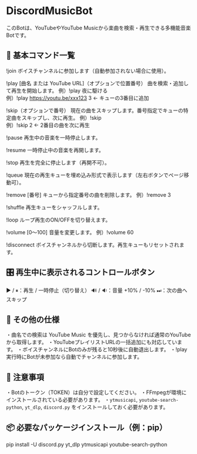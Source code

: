 # DiscordMusicBot

このBotは、YouTubeやYouTube Musicから楽曲を検索・再生できる多機能音楽Botです。

🔰 基本コマンド一覧
--------------------------
!join
ボイスチャンネルに参加します（自動参加されない場合に使用）。

!play [曲名 または YouTube URL]（オプションで位置番号）
曲を検索・追加して再生を開始します。
例）!play 夜に駆ける  
例）!play https://youtu.be/xxx123 3 ← キューの3番目に追加

!skip（オプションで番号）
現在の曲をスキップします。番号指定でキューの特定曲をスキップし、次に再生。
例）!skip  
例）!skip 2 ← 2番目の曲を次に再生

!pause
再生中の音楽を一時停止します。

!resume
一時停止中の音楽を再開します。

!stop
再生を完全に停止します（再開不可）。

!queue
現在の再生キューを埋め込み形式で表示します（左右ボタンでページ移動可）。

!remove [番号]
キューから指定番号の曲を削除します。
例）!remove 3

!shuffle
再生キューをシャッフルします。

!loop
ループ再生のON/OFFを切り替えます。

!volume [0〜100]
音量を変更します。
例）!volume 60

!disconnect
ボイスチャンネルから切断します。再生キューもリセットされます。

🎛️ 再生中に表示されるコントロールボタン
---------------------------------------------------
▶️ / ⏸：再生 / 一時停止（切り替え）
🔊 / 🔉：音量 +10% / -10%
⏭：次の曲へスキップ

📌 その他の仕様
--------------------------
・曲名での検索は YouTube Music を優先し、見つからなければ通常のYouTubeから取得します。
・YouTubeプレイリストURLの一括追加にも対応しています。
・ボイスチャンネルにBotのみが残ると10秒後に自動退出します。
・!play 実行時にBotが未参加なら自動でチャンネルに参加します。

🔐 注意事項
--------------------------
・Botのトークン（TOKEN）は自分で設定してください。
・FFmpegが環境にインストールされている必要があります。
・`ytmusicapi`, `youtube-search-python`, `yt_dlp`, `discord.py` をインストールしておく必要があります。

📦 必要なパッケージインストール（例：pip）
---------------------------------------------------
pip install -U discord.py yt_dlp ytmusicapi youtube-search-python

